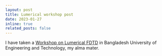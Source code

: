 ```yaml
---
layout: post
title: Lumerical workshop post
date: 2023-01-27 
inline: true
related_posts: false
---
```


I have taken a <a href="https://www.facebook.com/events/1195752354653433/?__cft__[0]=AZWSnC4sXokMLmFb7saf8sT30ovsv5uxIWUzQ2SfUGvmk-bFvwmbKlhCao_rojugNeUkueZmCcjQ23ChyJbUaJTo41lB81GHPyrMaIResIU2KQ&__tn__=-UK-R" class="href">Workshop on Lumerical FDTD</a> in Bangladesh University of Engineering and Technology, my alma mater.
